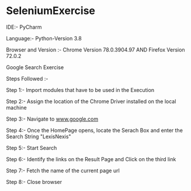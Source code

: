 # SeleniumExercise


IDE:- PyCharm

Language:- Python-Version 3.8

Browser and Version :- Chrome Version 78.0.3904.97 AND Firefox Version 72.0.2



Google Search Exercise

Steps Followed :-

Step 1:- Import modules that have to be used in the Execution

Step 2:- Assign the location of the Chrome Driver installed on the local machine

Step 3:- Navigate to www.google.com

Step 4:- Once the HomePage opens, locate the Serach Box and enter the Search String "LexisNexis"

Step 5:- Start Search

Step 6:- Identify the links on the Result Page and Click on the third link

Step 7:- Fetch the name of the current page url

Step 8:- Close browser
